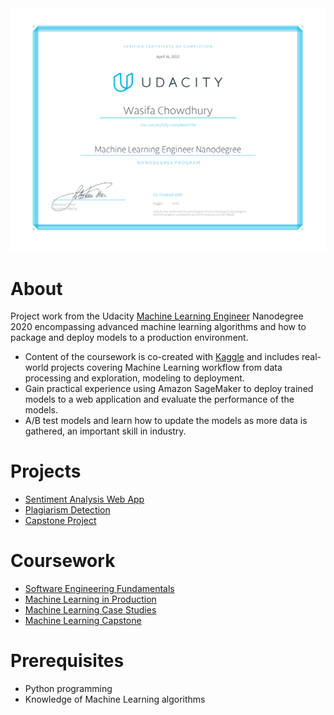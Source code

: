 <img src="images/verified_certificate.png">

# About

Project work from the Udacity [Machine Learning Engineer](https://www.udacity.com/course/machine-learning-engineer-nanodegree--nd009t) Nanodegree 2020 encompassing advanced machine learning algorithms and how to package and deploy models to a production environment. 

  - Content of the coursework is co-created with [Kaggle](https://www.kaggle.com/) and includes real-world projects covering Machine Learning workflow from data processing and exploration, modeling to deployment.
  - Gain practical experience using Amazon SageMaker to deploy trained models to a web application and evaluate the performance of the models.
  - A/B test models and learn how to update the models as more data is gathered, an important skill in industry. 
  
  

# Projects

  - [Sentiment Analysis Web App](https://github.com/wchowdhu/sentiment-analysis-web-app)
  - [Plagiarism Detection](https://github.com/wchowdhu/plagiarism-detection)
  - [Capstone Project](https://github.com/wchowdhu/udacity-capstone-project)

# Coursework

  - [Software Engineering Fundamentals](https://github.com/wchowdhu/udacity-ml-engineer-nanodegree/tree/master/coursework/portfolio_exercise)
  - [Machine Learning in Production](https://github.com/wchowdhu/udacity-ml-engineer-nanodegree/tree/master/coursework/sentiment_analysis_xgboost)
  - [Machine Learning Case Studies](https://github.com/wchowdhu/udacity-ml-engineer-nanodegree/tree/master/coursework/ml_case_studies)
  - [Machine Learning Capstone](https://github.com/wchowdhu/udacity-capstone-project)

# Prerequisites

  - Python programming 
  - Knowledge of Machine Learning algorithms

